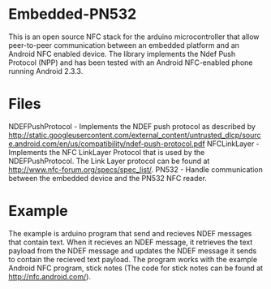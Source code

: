 Embedded-PN532
==============

This is an open source NFC stack for the arduino microcontroller that allow peer-to-peer 
communication between an embedded platform and an Android NFC enabled device. The 
library implements the Ndef Push Protocol (NPP) and has been tested with an Android NFC-enabled phone
running Android 2.3.3.


Files
==============
NDEFPushProtocol - Implements the NDEF push protocol as described by http://static.googleusercontent.com/external_content/untrusted_dlcp/source.android.com/en/us/compatibility/ndef-push-protocol.pdf
NFCLinkLayer - Implements the NFC LinkLayer Protocol that is used by the NDEFPushProtocol. The Link Layer protocol
               can be found at http://www.nfc-forum.org/specs/spec_list/.
PN532 - Handle communication between the embedded device and the PN532 NFC reader.


Example
==============
The example is arduino program that send and recieves NDEF messages that contain text. When it recieves an 
NDEF message, it retrieves the text payload from the NDEF message and updates the NDEF message it sends to 
contain the recieved text payload. The program works with the example Android NFC program, stick notes 
(The code for stick notes can be found at http://nfc.android.com/).